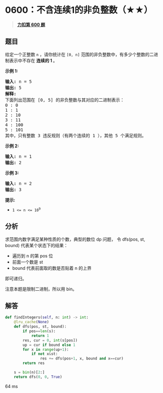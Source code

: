 # 0600：不含连续1的非负整数（★★）


> <u>**[力扣第 600 题](https://leetcode.cn/problems/non-negative-integers-without-consecutive-ones/)**</u>

## 题目

<p>给定一个正整数 <code>n</code> ，请你统计在 <code>[0, n]</code> 范围的非负整数中，有多少个整数的二进制表示中不存在 <strong>连续的 1 </strong>。</p>



<p><strong>示例 1:</strong></p>

<pre>
<strong>输入:</strong> n = 5
<strong>输出:</strong> 5
<strong>解释:</strong>
下面列出范围在 [0, 5] 的非负整数与其对应的二进制表示：
0 : 0
1 : 1
2 : 10
3 : 11
4 : 100
5 : 101
其中，只有整数 3 违反规则（有两个连续的 1 ），其他 5 个满足规则。</pre>

<p><strong>示例 2:</strong></p>

<pre>
<strong>输入:</strong> n = 1
<strong>输出:</strong> 2
</pre>

<p><strong>示例 3:</strong></p>

<pre>
<strong>输入:</strong> n = 2
<strong>输出:</strong> 3
</pre>



<p><strong>提示:</strong></p>

<ul>
<li><code>1 &lt;= n &lt;= 10<sup>9</sup></code></li>
</ul>


## 分析

求范围内数字满足某种性质的个数，典型的数位 dp 问题，
令 dfs(pos, st, bound) 代表某个状态下的结果：
- 遍历到 n 的第 pos 位
- 前面一个数是 st
- bound 代表前面取的数是否贴着 n 的上界

即可递归。

注意本题是限制二进制，所以用 bin。
	
## 解答

```python
def findIntegers(self, n: int) -> int:
    @lru_cache(None)
    def dfs(pos, st, bound):
        if pos==len(s):
            return 1
        res, cur = 0, int(s[pos])
        up = cur if bound else 1
        for x in range(up+1):
            if not x&st:
                res += dfs(pos+1, x, bound and x==cur)
        return res
    
    s = bin(n)[2:]
    return dfs(0, 0, True)
```
64 ms

